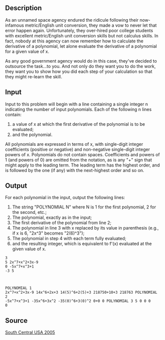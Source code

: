 <h2>Description</h2><p>As an unnamed space agency endured the ridicule following their now-infamous metric/English unit conversion, they made a vow to never let that error happen again. Unfortunately, they over-hired poor college students with excellent metric/English unit conversion skills but not calculus skills. In fact, nobody at this agency can now remember how to calculate the derivative of a polynomial, let alone evaluate the derivative of a polynomial for a given value of x. 
</p>
As any good government agency would do in this case, they've decided to outsource the task...to you. And not only do they want you to do the work, they want you to show how you did each step of your calculation so that they might re-learn the skill. 

<h2>Input</h2><p>Input to this problem will begin with a line containing a single integer n indicating the number of input polynomials. Each of the following n lines contain: 
</p><ol><li>a value of x at which the first derivative of the polynomial is to be evaluated; 
<br></li><li>and the polynomial. </li></ol><p>All polynomials are expressed in terms of x, with single-digit integer coefficients (positive or negative) and non-negative single-digit integer powers of x. Polynomials do not contain spaces. Coefficients and powers of 1 (and powers of 0) are omitted from the notation, as is any "+" sign that might apply to the leading term. The leading term has the highest order, and is followed by the one (if any) with the next-highest order and so on. 
</p>
<h2>Output</h2><p>For each polynomial in the input, output the following lines: 
</p><ol><li>The string "POLYNOMIAL N" where N is 1 for the first polynomial, 2 for the second, etc.; 
<br></li><li>The polynomial, exactly as in the input; 
<br></li><li>The first derivative of the polynomial from line 2; 
<br></li><li>The polynomial in line 3 with x replaced by its value in parenthesis (e.g., if x is 6, "2x^3" becomes "2(6)^3"); 
<br></li><li>The polynomial in step 4 with each term fully evaluated; 
<br></li><li>and the resulting integer, which is equivalent to f'(x) evaluated at the given value of x. </li></ol><p>
</p><pre><code class="language-input1">3
5 2x^7+x^2+3x-9
0 -5x^7+x^3+1
-3 5

</code></pre><pre><code class="language-output1">POLYNOMIAL 1
2x^7+x^2+3x-9
14x^6+2x+3
14(5)^6+2(5)+3
218750+10+3
218763
POLYNOMIAL 2
-5x^7+x^3+1
-35x^6+3x^2
-35(0)^6+3(0)^2
0+0
0
POLYNOMIAL 3
5
0
0
0
0</code></pre><h2>Source</h2><a href="searchproblem?field=source&amp;key=South+Central+USA+2005">South Central USA 2005</a>